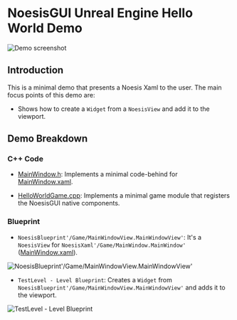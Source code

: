 # NoesisGUI Unreal Engine Hello World Demo

![Demo screenshot](https://noesis.github.io/NoesisGUI/Samples/HelloWorld/UE4/Screenshot.PNG)

## Introduction

This is a minimal demo that presents a Noesis Xaml to the user. The main focus points of this demo are:

* Shows how to create a `Widget` from a `NoesisView` and add it to the viewport.

## Demo Breakdown

### C++ Code

* [MainWindow.h](Source/HelloWorld/MainWindow.h): Implements a minimal code-behind for [MainWindow.xaml](Content/MainWindow.xaml).

* [HelloWorldGame.cpp](Source/HelloWorld/HelloWorldGame.cpp): Implements a minimal game module that registers the NoesisGUI native components.

### Blueprint

* `NoesisBlueprint'/Game/MainWindowView.MainWindowView'`: It's a `NoesisView` for `NoesisXaml'/Game/MainWindow.MainWindow'` ([MainWindow.xaml](Content/MainWindow.xaml)).

![NoesisBlueprint'/Game/MainWindowView.MainWindowView'](https://noesis.github.io/NoesisGUI/Samples/HelloWorld/UE4/MainWindowView.PNG)

* `TestLevel - Level Blueprint`: Creates a `Widget` from `NoesisBlueprint'/Game/MainWindowView.MainWindowView'` and adds it to the viewport.

![TestLevel - Level Blueprint](https://noesis.github.io/NoesisGUI/Samples/HelloWorld/UE4/LevelBlueprint.PNG)
